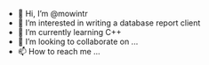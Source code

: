 - 👋 Hi, I’m @mowintr
- 👀 I’m interested in writing a database report client 
- 🌱 I’m currently learning C++
- 💞️ I’m looking to collaborate on ...
- 📫 How to reach me ...

<!---
mowintr/mowintr is a ✨ special ✨ repository because its `README.md` (this file) appears on your GitHub profile.
You can click the Preview link to take a look at your changes.
--->
